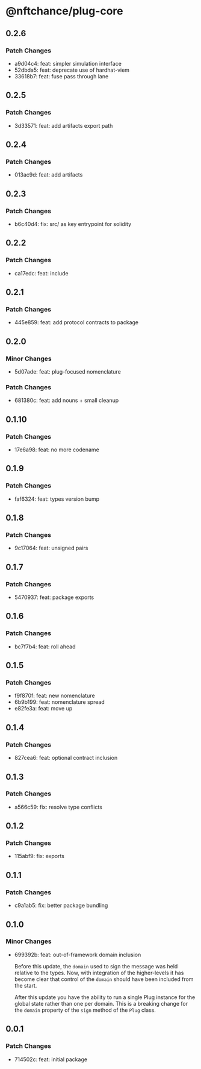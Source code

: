 # @nftchance/plug-core

## 0.2.6

### Patch Changes

-   a9d04c4: feat: simpler simulation interface
-   52dbda5: feat: deprecate use of hardhat-viem
-   33618b7: feat: fuse pass through lane

## 0.2.5

### Patch Changes

-   3d33571: feat: add artifacts export path

## 0.2.4

### Patch Changes

-   013ac9d: feat: add artifacts

## 0.2.3

### Patch Changes

-   b6c40d4: fix: src/ as key entrypoint for solidity

## 0.2.2

### Patch Changes

-   ca17edc: feat: include

## 0.2.1

### Patch Changes

-   445e859: feat: add protocol contracts to package

## 0.2.0

### Minor Changes

-   5d07ade: feat: plug-focused nomenclature

### Patch Changes

-   681380c: feat: add nouns + small cleanup

## 0.1.10

### Patch Changes

-   17e6a98: feat: no more codename

## 0.1.9

### Patch Changes

-   faf6324: feat: types version bump

## 0.1.8

### Patch Changes

-   9c17064: feat: unsigned pairs

## 0.1.7

### Patch Changes

-   5470937: feat: package exports

## 0.1.6

### Patch Changes

-   bc7f7b4: feat: roll ahead

## 0.1.5

### Patch Changes

-   f9f870f: feat: new nomenclature
-   6b9b199: feat: nomenclature spread
-   e82fe3a: feat: move up

## 0.1.4

### Patch Changes

-   827cea6: feat: optional contract inclusion

## 0.1.3

### Patch Changes

-   a566c59: fix: resolve type conflicts

## 0.1.2

### Patch Changes

-   115abf9: fix: exports

## 0.1.1

### Patch Changes

-   c9a1ab5: fix: better package bundling

## 0.1.0

### Minor Changes

-   699392b: feat: out-of-framework domain inclusion

    Before this update, the `domain` used to sign the message was held relative to the types. Now, with integration of the higher-levels it has become clear that control of the `domain` should have been included from the start.

    After this update you have the ability to run a single Plug instance for the global state rather than one per domain. This is a breaking change for the `domain` property of the `sign` method of the `Plug` class.

## 0.0.1

### Patch Changes

-   714502c: feat: initial package
